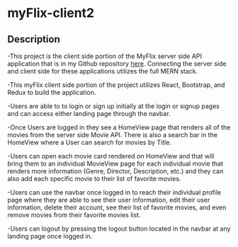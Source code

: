 # myFlix-client2

## Description
-This project is the client side portion of the MyFlix server side API application that is in my Github repository [here](https://github.com/kevintursi/Movie_API). Connecting the server side and client side for these applications utilizes the full MERN stack.


-This myFlix client side portion of the project utilizes React, Bootstrap, and Redux to build the application.


-Users are able to to login or sign up initially at the login or signup pages and can access either landing page through the navbar.


-Once Users are logged in they see a HomeView page that renders all of the movies from the server side Movie API. There is also a search bar in the HomeView where a User can search for movies by Title.


-Users can open each movie card rendered on HomeView and that will bring them to an individual MovieView page for each individual movie that renders more information (Genre, Director, Description, etc.) and they can also add each specific movie to their list of favorite movies.


-Users can use the navbar once logged in to reach their individual profile page where they are able to see their user information, edit their user information, delete their account, see their list of favorite movies, and even remove movies from their favorite movies list.


-Users can logout by pressing the logout button located in the navbar at any landing page once logged in.
